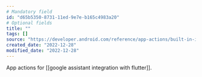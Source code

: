 ```yaml
---
# Mandatory field
id: "d65b5350-8731-11ed-9e7e-b165c4983a20"
# Optional fields
title: ""
tags: []
source: "https://developer.android.com/reference/app-actions/built-in-intents/productivity"
created_date: "2022-12-28"
modified_date: "2022-12-28"
---
```

App actions for [[google assistant integration with flutter]].